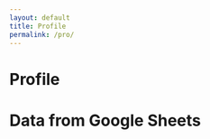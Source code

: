 ```yaml
---
layout: default
title: Profile
permalink: /pro/
---
```


# Profile




  <title>Google Sheets Data</title>
  <style>
    .card-container {
      display: grid;
      grid-template-columns: repeat(auto-fill, minmax(250px, 1fr));
      gap: 20px;
      margin-top: 20px;
    }

    .card {
      background: #fff;
      border: 1px solid #ddd;
      border-radius: 8px;
      box-shadow: 0 4px 8px rgba(0, 0, 0, 0.1);
      padding: 20px;
      display: flex;
      flex-direction: column;
      justify-content: space-between;
    }

    .card h2 {
      font-size: 18px;
      margin-bottom: 10px;
    }

    .card p {
      font-size: 16px;
      margin: 5px 0;
    }

    .card .card-header {
      font-weight: bold;
      color: #333;
      margin-bottom: 10px;
    }

    .card .card-body {
      color: #666;
    }

  </style>

  <h1>Data from Google Sheets</h1>

  <div class="card-container" id="cardContainer">
    <!-- Cards will be inserted here -->
  </div>

  <script>
    // Fetch data from the Google Apps Script web app URL
    fetch('https://script.google.com/macros/s/AKfycbwGUhSttkDP3B8bUie3h_zHvoUHfZgohHofiL_EonGAyV6TNXhPbFmXiGD78DFXwzBKAA/exec') // Replace with your web app URL
      .then(response => response.json())
      .then(data => {
        // Get the column headers from the first object
        const headers = Object.keys(data[0]);
        
        // Get the container where cards will be displayed
        const cardContainer = document.getElementById('cardContainer');

        // Create a card for each row of data
        data.forEach(row => {
          const card = document.createElement('div');
          card.classList.add('card');
          
          // Add the header with the row's first column
          const cardHeader = document.createElement('div');
          cardHeader.classList.add('card-header');
          cardHeader.textContent = row[headers[0]]; // The first column as the card header
          
          // Add the body with the rest of the data
          const cardBody = document.createElement('div');
          cardBody.classList.add('card-body');
          
          headers.forEach(header => {
            if (header !== headers[0]) { // Skip the header if it's already used as the title
              const p = document.createElement('p');
              p.innerHTML = `<strong>${header}:</strong> ${row[header]}`;
              cardBody.appendChild(p);
            }
          });

          // Append the header and body to the card
          card.appendChild(cardHeader);
          card.appendChild(cardBody);

          // Append the card to the container
          cardContainer.appendChild(card);
        });
      })
      .catch(error => console.error('Error fetching data:', error));
  </script>

